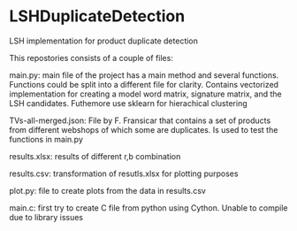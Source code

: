 # LSHDuplicateDetection
LSH implementation for product duplicate detection

This repostories consists of a couple of files:

main.py:
main file of the project has a main method and several functions. Functions could be split into a different file for clarity.
Contains vectorized implementation for creating a model word matrix, signature matrix, and the LSH candidates. Futhemore use sklearn for hierachical clustering

TVs-all-merged.json:
File by F. Fransicar that contains a set of products from different webshops of which some are duplicates. Is used to test the functions in main.py

results.xlsx:
results of different r,b combination

results.csv:
transformation of resutls.xlsx for plotting purposes

plot.py:
file to create plots from the data in results.csv

main.c:
first try to create C file from python using Cython. Unable to compile due to library issues
